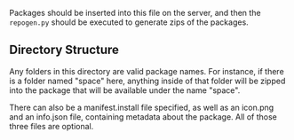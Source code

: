 Packages should be inserted into this file on the server, and then the `repogen.py` should be executed to generate zips of the packages.

## Directory Structure
Any folders in this directory are valid package names. For instance, if there is a folder named "space" here, anything inside of that folder will be zipped into the package that will be available under the name "space".

There can also be a manifest.install file specified, as well as an icon.png and an info.json file, containing metadata about the package. All of those three files are optional.
